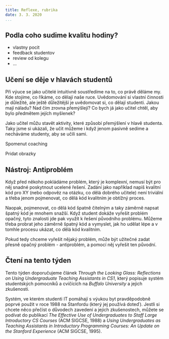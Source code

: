 ```yaml
---
title: Reflexe, rubrika
date: 3. 3. 2020
...
```


## Podla coho sudime kvalitu hodiny?

* vlastny pocit
* feedback studentov
* review od kolegu
* ...

## Učení se děje v hlavách studentů

Při výuce se jako učitelé intuitivně soustředíme na to, co právě děláme my. Kde stojíme, co říkáme, co dělají naše ruce. Uvědomování si vlastní činnosti je důležité, ale ještě důležitější je uvědomovat si, co dělají studenti. Jakou mají náladu? Nad čím zrovna přemýšlejí? Co bych já jako učitel chtěl, aby bylo předmětem jejích myšlenek?

Jako učitel můžu stavět aktivity, které způsobí přemýšlení v hlavě studenta. Taky jsme si ukázali, že učit můžeme i když jenom pasivně sedíme a necháváme studenty, aby se učili sami.

Spomenut coaching

Pridat obrazky

## Nástroj: Antiproblém

Když před někoho pokládáme problém, který je komplexní, nemusí být pro něj snadné poskytnout ucelené řešení. Zadání jako například napiš kvalitní kód pro XY (nebo odpověz na otázku, co dělá dobrého učitele) není triviální a třeba jenom pojmenovat, co dělá kód kvalitním je obtížný proces.

Naopak, pojmenovat, co dělá kód špatně čitelným a taky záměrně napsat špatný kód je mnohem snažší. Když student dokáže vyřešit problém opačný, tyto znalosti jde pak využít k řešení původního problému. Můžeme třeba probrat jeho záměrně špatný kód a vymyslet, jak ho udělat lépe a v tomhle procesu ukázat, co dělá kód kvalitním.

Pokud tedy chceme vyřešit nějaký problém, může být užitečné zadat přesně opačný problém - antiproblém, a pomocí něj vyřešit ten původní.

## Čtení na tento týden

Tento týden doporučujeme článek _Through the Looking Glass: Reflections on Using Undergraduate Teaching Assistants in CS1_, který popisuje systém studentských pomocníků a cvičících na _Buffalo University_ a jejich zkušenosti.

Systém, ve kterém studenti IT pomáhají s výukou byt pravděpodobně poprvé použit v roce 1988 na Stanfordu (který jej používá doteď). Jestli si chcete něco přečíst o důvodech zavedení a jejich zkušenostech, můžete se podívat do publikací _The Effective Use of Undergraduates to Staff Large Introductory CS Courses_ (ACM SIGCSE, 1988) a _Using Undergraduates as Teaching Assistants in Introductory Programming Courses: An Update on the Stanford Experience_ (ACM SIGCSE, 1995).
